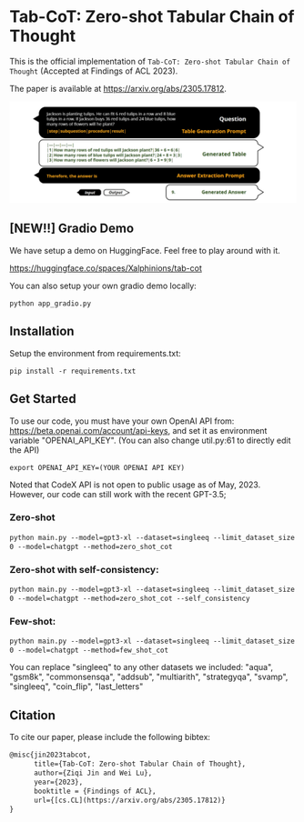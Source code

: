 # Tab-CoT: Zero-shot Tabular Chain of Thought

This is the official implementation of `Tab-CoT: Zero-shot Tabular Chain of Thought` (Accepted at Findings of ACL 2023).

The paper is available at https://arxiv.org/abs/2305.17812.

<div align="center">
<img src="intro.jpg">
</div>

## [NEW!!] Gradio Demo

We have setup a demo on HuggingFace. Feel free to play around with it. 

https://huggingface.co/spaces/Xalphinions/tab-cot

You can also setup your own gradio demo locally:

```
python app_gradio.py
```

## Installation

Setup the environment from requirements.txt: 
```
pip install -r requirements.txt
```

## Get Started

To use our code, you must have your own OpenAI API from: https://beta.openai.com/account/api-keys, and set it as environment variable "OPENAI_API_KEY". (You can also change util.py:61 to directly edit the API)

```
export OPENAI_API_KEY=(YOUR OPENAI API KEY)
```

Noted that CodeX API is not open to public usage as of May, 2023. However, our code can still work with the recent GPT-3.5;

### Zero-shot
```
python main.py --model=gpt3-xl --dataset=singleeq --limit_dataset_size 0 --model=chatgpt --method=zero_shot_cot
```

### Zero-shot with self-consistency:
```
python main.py --model=gpt3-xl --dataset=singleeq --limit_dataset_size 0 --model=chatgpt --method=zero_shot_cot --self_consistency
```

### Few-shot:
```
python main.py --model=gpt3-xl --dataset=singleeq --limit_dataset_size 0 --model=chatgpt --method=few_shot_cot
```

You can replace "singleeq" to any other datasets we included: "aqua", "gsm8k", "commonsensqa", "addsub", "multiarith",  "strategyqa", "svamp", "singleeq", "coin_flip", "last_letters"

## Citation

To cite our paper, please include the following bibtex:

```
@misc{jin2023tabcot,
      title={Tab-CoT: Zero-shot Tabular Chain of Thought}, 
      author={Ziqi Jin and Wei Lu},
      year={2023},
      booktitle = {Findings of ACL},
      url={[cs.CL](https://arxiv.org/abs/2305.17812)}
}
```
